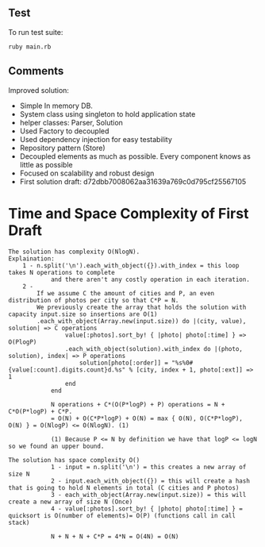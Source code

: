 <!-- GETTING STARTED -->
## Test

To run test suite: 
```
ruby main.rb
```

## Comments

Improved solution:
- Simple In memory DB.
- System class using singleton to hold application state
- helper classes: Parser, Solution
- Used Factory to decoupled 
- Used dependency injection for easy testability
- Repository pattern (Store)
- Decoupled elements as much as possible. Every component knows as little as possible
- Focused on scalability and robust design
- First solution draft: d72dbb7008062aa31639a769c0d795cf25567105


# Time and Space Complexity of First Draft

	The solution has complexity O(NlogN).
	Explaination:
		1 - n.split('\n').each_with_object({}).with_index = this loop takes N operations to complete
				and there aren't any costly operation in each iteration.
		2 -
			If we assume C the amount of cities and P, an even distribution of photos per city so that C*P = N.
			We previously create the array that holds the solution with capacity input.size so insertions are O(1)
			.each_with_object(Array.new(input.size)) do |(city, value), solution| => C operations
					value[:photos].sort_by! { |photo| photo[:time] } =>  O(PlogP)
					.each_with_object(solution).with_index do |(photo, solution), index| => P operations
						solution[photo[:order]] = "%s%0#{value[:count].digits.count}d.%s" % [city, index + 1, photo[:ext]] => 1
					end
				end

				N operations + C*(O(P*logP) + P) operations = N + C*O(P*logP) + C*P.
				= O(N) + O(C*P*logP) + O(N) = max { O(N), O(C*P*logP), O(N) } = O(NlogP) <= O(NlogN). (1)

				(1) Because P <= N by definition we have that logP <= logN so we found an upper bound.

	The solution has space complexity O()
				1 - input = n.split('\n') = this creates a new array of size N
				2 - input.each_with_object({}) = this will create a hash that is going to hold N elements in total (C cities and P photos)
				3 - each_with_object(Array.new(input.size)) = this will create a new array of size N (Once)
				4 - value[:photos].sort_by! { |photo| photo[:time] } = quicksort is O(number of elements)= O(P) (functions call in call stack)

				N + N + N + C*P = 4*N = O(4N) = O(N)
